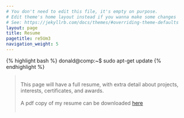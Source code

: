 ```yaml
---
# You don't need to edit this file, it's empty on purpose.
# Edit theme's home layout instead if you wanna make some changes
# See: https://jekyllrb.com/docs/themes/#overriding-theme-defaults
layout: page
title: Resume
pagetitle: re5Um3
navigation_weight: 5
---
```



{% highlight bash %}
donald@comp:~$ sudo apt-get update
{% endhighlight %}
><br>This page will have a full resume, with extra detail about projects, interests, certificates, and awards.<br>
<br>A pdf copy of my resume can be downloaded [here]({{site.url}}/assets/Murchison_Donald_Resume.pdf)<br><br>
